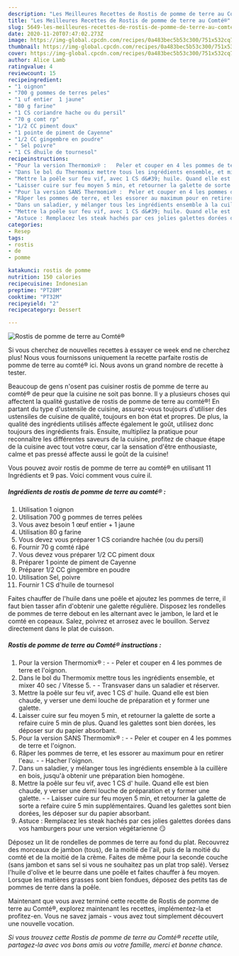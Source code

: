 ```yaml
---
description: "Les Meilleures Recettes de Rostis de pomme de terre au Comté®"
title: "Les Meilleures Recettes de Rostis de pomme de terre au Comté®"
slug: 5649-les-meilleures-recettes-de-rostis-de-pomme-de-terre-au-comte
date: 2020-11-20T07:47:02.273Z
image: https://img-global.cpcdn.com/recipes/0a483bec5b53c300/751x532cq70/rostis-de-pomme-de-terre-au-comte-photo-principale-de-la-recette.jpg
thumbnail: https://img-global.cpcdn.com/recipes/0a483bec5b53c300/751x532cq70/rostis-de-pomme-de-terre-au-comte-photo-principale-de-la-recette.jpg
cover: https://img-global.cpcdn.com/recipes/0a483bec5b53c300/751x532cq70/rostis-de-pomme-de-terre-au-comte-photo-principale-de-la-recette.jpg
author: Alice Lamb
ratingvalue: 4
reviewcount: 15
recipeingredient:
- "1 oignon"
- "700 g pommes de terres peles"
- "1 uf entier  1 jaune"
- "80 g farine"
- "1 CS coriandre hache ou du persil"
- "70 g comt rp"
- "1/2 CC piment doux"
- "1 pointe de piment de Cayenne"
- "1/2 CC gingembre en poudre"
- " Sel poivre"
- "1 CS dhuile de tournesol"
recipeinstructions:
- "Pour la version Thermomix® :   Peler et couper en 4 les pommes de terre et l&#39;oignon."
- "Dans le bol du Thermomix mettre tous les ingrédients ensemble, et mixer 40 sec / Vitesse 5.  Transvaser dans un saladier et réserver."
- "Mettre la poêle sur feu vif, avec 1 CS d&#39; huile. Quand elle est bien chaude, y verser une demi louche de préparation et y former une galette."
- "Laisser cuire sur feu moyen 5 min, et retourner la galette de sorte a refaire cuire 5 min de plus. Quand les galettes sont bien dorées, les déposer sur du papier absorbant."
- "Pour la version SANS Thermomix® :  Peler et couper en 4 les pommes de terre et l&#39;oignon."
- "Râper les pommes de terre, et les essorer au maximum pour en retirer l&#39;eau.   Hacher l&#39;oignon."
- "Dans un saladier, y mélanger tous les ingrédients ensemble à la cuillère en bois, jusqu&#39;à obtenir une préparation bien homogène."
- "Mettre la poêle sur feu vif, avec 1 CS d&#39; huile. Quand elle est bien chaude, y verser une demi louche de préparation et y former une galette.  Laisser cuire sur feu moyen 5 min, et retourner la galette de sorte a refaire cuire 5 min supplémentaires. Quand les galettes sont bien dorées, les déposer sur du papier absorbant."
- "Astuce : Remplacez les steak hachés par ces jolies galettes dorées dans vos hamburgers pour une version végétarienne 😏"
categories:
- Resep
tags:
- rostis
- de
- pomme

katakunci: rostis de pomme 
nutrition: 150 calories
recipecuisine: Indonesian
preptime: "PT28M"
cooktime: "PT32M"
recipeyield: "2"
recipecategory: Dessert

---
```



![Rostis de pomme de terre au Comté®](https://img-global.cpcdn.com/recipes/0a483bec5b53c300/751x532cq70/rostis-de-pomme-de-terre-au-comte-photo-principale-de-la-recette.jpg)

Si vous cherchez de nouvelles recettes à essayer ce week end ne cherchez plus! Nous vous fournissons uniquement la recette parfaite rostis de pomme de terre au comté® ici. Nous avons un grand nombre de recette à tester.

Beaucoup de gens n'osent pas cuisiner rostis de pomme de terre au comté® de peur que la cuisine ne soit pas bonne. Il y a plusieurs choses qui affectent la qualité gustative de rostis de pomme de terre au comté®! En partant du type d'ustensile de cuisine, assurez-vous toujours d'utiliser des ustensiles de cuisine de qualité, toujours en bon état et propres. De plus, la qualité des ingrédients utilisés affecte également le goût, utilisez donc toujours des ingrédients frais. Ensuite, multipliez la pratique pour reconnaître les différentes saveurs de la cuisine, profitez de chaque étape de la cuisine avec tout votre cœur, car la sensation d'être enthousiaste, calme et pas pressé affecte aussi le goût de la cuisine!

<!--inarticleads1-->

Vous pouvez avoir rostis de pomme de terre au comté® en utilisant 11 Ingrédients et 9 pas. Voici comment vous cuire il.

##### Ingrédients de rostis de pomme de terre au comté® :

1. Utilisation 1 oignon
1. Utilisation 700 g pommes de terres pelées
1. Vous avez besoin 1 œuf entier + 1 jaune
1. Utilisation 80 g farine
1. Vous devez vous préparer 1 CS coriandre hachée (ou du persil)
1. Fournir 70 g comté râpé
1. Vous devez vous préparer 1/2 CC piment doux
1. Préparer 1 pointe de piment de Cayenne
1. Préparer 1/2 CC gingembre en poudre
1. Utilisation  Sel, poivre
1. Fournir 1 CS d&#39;huile de tournesol


Faites chauffer de l&#39;huile dans une poêle et ajoutez les pommes de terre, il faut bien tasser afin d&#39;obtenir une galette régulière. Disposez les rondelles de pommes de terre debout en les alternant avec le jambon, le lard et le comté en copeaux. Salez, poivrez et arrosez avec le bouillon. Servez directement dans le plat de cuisson. 

<!--inarticleads2-->

##### Rostis de pomme de terre au Comté® instructions :

1. Pour la version Thermomix® :  -  - Peler et couper en 4 les pommes de terre et l&#39;oignon.
1. Dans le bol du Thermomix mettre tous les ingrédients ensemble, et mixer 40 sec / Vitesse 5. -  - Transvaser dans un saladier et réserver.
1. Mettre la poêle sur feu vif, avec 1 CS d&#39; huile. Quand elle est bien chaude, y verser une demi louche de préparation et y former une galette.
1. Laisser cuire sur feu moyen 5 min, et retourner la galette de sorte a refaire cuire 5 min de plus. Quand les galettes sont bien dorées, les déposer sur du papier absorbant.
1. Pour la version SANS Thermomix® : -  - Peler et couper en 4 les pommes de terre et l&#39;oignon.
1. Râper les pommes de terre, et les essorer au maximum pour en retirer l&#39;eau.  -  - Hacher l&#39;oignon.
1. Dans un saladier, y mélanger tous les ingrédients ensemble à la cuillère en bois, jusqu&#39;à obtenir une préparation bien homogène.
1. Mettre la poêle sur feu vif, avec 1 CS d&#39; huile. Quand elle est bien chaude, y verser une demi louche de préparation et y former une galette. -  - Laisser cuire sur feu moyen 5 min, et retourner la galette de sorte a refaire cuire 5 min supplémentaires. Quand les galettes sont bien dorées, les déposer sur du papier absorbant.
1. Astuce : Remplacez les steak hachés par ces jolies galettes dorées dans vos hamburgers pour une version végétarienne 😏


Déposez un lit de rondelles de pommes de terre au fond du plat. Recouvrez des morceaux de jambon (tous), de la moitié de l&#39;ail, puis de la moitié du comté et de la moitié de la crème. Faites de même pour la seconde couche (sans jambon et sans sel si vous ne souhaitez pas un plat trop salé). Versez l&#39;huile d&#39;olive et le beurre dans une poêle et faites chauffer à feu moyen. Lorsque les matières grasses sont bien fondues, déposez des petits tas de pommes de terre dans la poêle. 

<!--inarticleads1-->

<p>
Maintenant que vous avez terminé cette recette de Rostis de pomme de terre au Comté®, explorez maintenant les recettes, implémentez-la et profitez-en. Vous ne savez jamais - vous avez tout simplement découvert une nouvelle vocation.
</p>

<p>
<i>Si vous trouvez cette Rostis de pomme de terre au Comté® recette utile, partagez-la avec vos bons amis ou votre famille, merci et bonne chance.</i>
</p>
